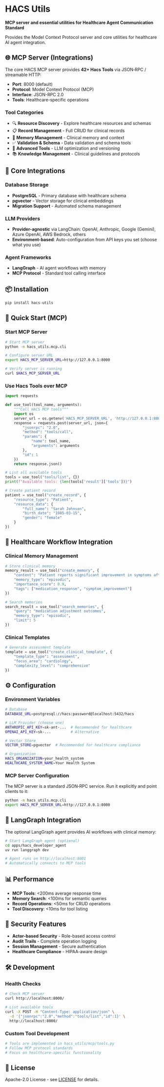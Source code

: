 # HACS Utils

**MCP server and essential utilities for Healthcare Agent Communication Standard**

Provides the Model Context Protocol server and core utilities for healthcare AI agent integration.

## 🌐 **MCP Server (Integrations)**

The core HACS MCP server provides **42+ Hacs Tools** via JSON‑RPC / streamable HTTP:

- **Port**: 8000 (default)
- **Protocol**: Model Context Protocol (MCP)
- **Interface**: JSON-RPC 2.0
- **Tools**: Healthcare-specific operations

### **Tool Categories**
- 🔍 **Resource Discovery** - Explore healthcare resources and schemas
- 📋 **Record Management** - Full CRUD for clinical records
- 🧠 **Memory Management** - Clinical memory and context
- ✅ **Validation & Schema** - Data validation and schema tools
- 🎨 **Advanced Tools** - LLM optimization and versioning
- 📚 **Knowledge Management** - Clinical guidelines and protocols

## 🔗 **Core Integrations**

### **Database Storage**
- **PostgreSQL** - Primary database with healthcare schema
- **pgvector** - Vector storage for clinical embeddings
- **Migration Support** - Automated schema management

### **LLM Providers**
- **Provider-agnostic** via LangChain: OpenAI, Anthropic, Google (Gemini), Azure OpenAI, AWS Bedrock, others
- **Environment-based**: Auto-configuration from API keys you set (choose what you use)

### **Agent Frameworks**
- **LangGraph** - AI agent workflows with memory
- **MCP Protocol** - Standard tool calling interface

## 📦 **Installation**

```bash
pip install hacs-utils
```

## 🚀 **Quick Start (MCP)**

### **Start MCP Server**
```bash
# Start MCP server
python -m hacs_utils.mcp.cli

# Configure server URL
export HACS_MCP_SERVER_URL=http://127.0.0.1:8000

# Verify server is running
curl $HACS_MCP_SERVER_URL
```

### **Use Hacs Tools over MCP**
```python
import requests

def use_tool(tool_name, arguments):
    """Call HACS MCP tools"""
    import os
    server_url = os.getenv('HACS_MCP_SERVER_URL', 'http://127.0.0.1:8000')
    response = requests.post(server_url, json={
        "jsonrpc": "2.0",
        "method": "tools/call",
        "params": {
            "name": tool_name,
            "arguments": arguments
        },
        "id": 1
    })
    return response.json()

# List all available tools
tools = use_tool("tools/list", {})
print(f"Available tools: {len(tools['result']['tools'])}")

# Create patient record
patient = use_tool("create_record", {
    "resource_type": "Patient",
    "resource_data": {
        "full_name": "Sarah Johnson",
        "birth_date": "1985-03-15",
        "gender": "female"
    }
})
```

## 🏥 **Healthcare Workflow Integration**

### **Clinical Memory Management**
```python
# Store clinical memory
memory_result = use_tool("create_memory", {
    "content": "Patient reports significant improvement in symptoms after medication adjustment",
    "memory_type": "episodic",
    "importance_score": 0.9,
    "tags": ["medication_response", "symptom_improvement"]
})

# Search memories
search_result = use_tool("search_memories", {
    "query": "medication adjustment outcomes",
    "memory_type": "episodic",
    "limit": 5
})
```

### **Clinical Templates**
```python
# Generate assessment template
template = use_tool("create_clinical_template", {
    "template_type": "assessment",
    "focus_area": "cardiology",
    "complexity_level": "comprehensive"
})
```

## ⚙️ **Configuration**

### **Environment Variables**
```bash
# Database
DATABASE_URL=postgresql://hacs:password@localhost:5432/hacs

# LLM Provider (choose one)
ANTHROPIC_API_KEY=sk-ant-...  # Recommended for healthcare
OPENAI_API_KEY=sk-...         # Alternative

# Vector Store
VECTOR_STORE=pgvector  # Recommended for healthcare compliance

# Organization
HACS_ORGANIZATION=your_health_system
HEALTHCARE_SYSTEM_NAME=Your Health System
```

### **MCP Server Configuration**
The MCP server is a standard JSON‑RPC service. Run it explicitly and point clients to it:
```bash
python -m hacs_utils.mcp.cli
export HACS_MCP_SERVER_URL=http://127.0.0.1:8000
```

## 🧠 **LangGraph Integration**

The optional LangGraph agent provides AI workflows with clinical memory:

```bash
# Start LangGraph agent (optional)
cd apps/hacs_developer_agent
uv run langgraph dev

# Agent runs on http://localhost:8001
# Automatically connects to MCP tools
```

## 📊 **Performance**

- **MCP Tools**: <200ms average response time
- **Memory Search**: <100ms for semantic queries
- **Record Operations**: <50ms for CRUD operations
- **Tool Discovery**: <10ms for tool listing

## 🔐 **Security Features**

- **Actor-based Security** - Role-based access control
- **Audit Trails** - Complete operation logging
- **Session Management** - Secure authentication
- **Healthcare Compliance** - HIPAA-aware design

## 🛠️ **Development**

### **Health Checks**
```bash
# Check MCP server
curl http://localhost:8000/

# List available tools
curl -X POST -H "Content-Type: application/json" \
  -d '{"jsonrpc":"2.0","method":"tools/list","id":1}' \
  http://localhost:8000/
```

### **Custom Tool Development**
```python
# Tools are implemented in hacs_utils/mcp/tools.py
# Follow MCP protocol standards
# Focus on healthcare-specific functionality
```

## 📄 **License**

Apache-2.0 License - see [LICENSE](../../LICENSE) for details.